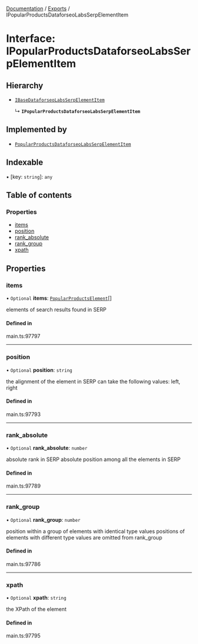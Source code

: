 [Documentation](../README.md) / [Exports](../modules.md) / IPopularProductsDataforseoLabsSerpElementItem

# Interface: IPopularProductsDataforseoLabsSerpElementItem

## Hierarchy

- [`IBaseDataforseoLabsSerpElementItem`](IBaseDataforseoLabsSerpElementItem.md)

  ↳ **`IPopularProductsDataforseoLabsSerpElementItem`**

## Implemented by

- [`PopularProductsDataforseoLabsSerpElementItem`](../classes/PopularProductsDataforseoLabsSerpElementItem.md)

## Indexable

▪ [key: `string`]: `any`

## Table of contents

### Properties

- [items](IPopularProductsDataforseoLabsSerpElementItem.md#items)
- [position](IPopularProductsDataforseoLabsSerpElementItem.md#position)
- [rank\_absolute](IPopularProductsDataforseoLabsSerpElementItem.md#rank_absolute)
- [rank\_group](IPopularProductsDataforseoLabsSerpElementItem.md#rank_group)
- [xpath](IPopularProductsDataforseoLabsSerpElementItem.md#xpath)

## Properties

### items

• `Optional` **items**: [`PopularProductsElement`](../classes/PopularProductsElement.md)[]

elements of search results found in SERP

#### Defined in

main.ts:97797

___

### position

• `Optional` **position**: `string`

the alignment of the element in SERP
can take the following values:
left, right

#### Defined in

main.ts:97793

___

### rank\_absolute

• `Optional` **rank\_absolute**: `number`

absolute rank in SERP
absolute position among all the elements in SERP

#### Defined in

main.ts:97789

___

### rank\_group

• `Optional` **rank\_group**: `number`

position within a group of elements with identical type values
positions of elements with different type values are omitted from rank_group

#### Defined in

main.ts:97786

___

### xpath

• `Optional` **xpath**: `string`

the XPath of the element

#### Defined in

main.ts:97795
